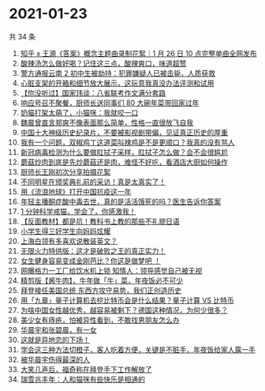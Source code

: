 # 2021-01-23

共 34 条

<!-- BEGIN -->
<!-- 最后更新时间 Sat Jan 23 2021 23:22:40 GMT+0800 (CST) -->

1. [知乎 x 王源《答案》概念主题曲录制花絮｜1 月 26 日 10
   点完整单曲全网发布](https://www.zhihu.com/zvideo/1336277557092970496)
2. [酸辣汤怎么做好喝？记住这三点，酸辣爽口，味道超赞](https://www.zhihu.com/zvideo/1336383022066245632)
3. [警方通报云南 2
   初中生被劫持：犯罪嫌疑人已被击毙，人质获救](https://www.zhihu.com/zvideo/1336039758666354688)
4. [心脏支架的开箱和细节放大展示，这玩意我真没办法评测和试用](https://www.zhihu.com/zvideo/1336298187271737344)
5. [【你没听过】国家玮谈：八省联考作文满分套路](https://www.zhihu.com/zvideo/1336343731352190976)
6. [响应号召不聚餐，厨师长送同事们 80
   大碗年菜带回家过年](https://www.zhihu.com/zvideo/1336300241767960576)
7. [奶猫打架太萌了，小猫咪：我就咬一口](https://www.zhihu.com/zvideo/1335247055874985984)
8. [魏晨曾直言郑爽不像表面那么简单，性格一直很放飞自我](https://www.zhihu.com/zvideo/1335689700326543360)
9. [中国十大神级历史纪录片，不要被影视剧带偏，见证真正历史的厚重](https://www.zhihu.com/zvideo/1334800228810145792)
10. [我有一个问题，双椒鸡丁这道菜叫辣鸡是不是更顺口？我真的没有骂人](https://www.zhihu.com/zvideo/1336069340651409408)
11. [新冠病毒检测为什么要做肛拭子采样，肛拭子怎么做？会不会很尴尬](https://www.zhihu.com/zvideo/1336302171580051456)
12. [蘑菇炒肉到底是先炒蘑菇还是肉，难怪不好吃，看酒店大厨如何操作](https://www.zhihu.com/zvideo/1336261991657484288)
13. [厨师长王刚初次分享拍摄花絮](https://www.zhihu.com/zvideo/1336349965258280960)
14. [不同明星在颁奖典礼前的采访！真是太真实了！](https://www.zhihu.com/zvideo/1335639801307848704)
15. [用《流浪地球》打开中国抗疫这一年](https://www.zhihu.com/zvideo/1336413932429504512)
16. [年轻主播酮症酸中毒去世，真的是活活饿死的吗？医生告诉你答案](https://www.zhihu.com/zvideo/1336060049161408512)
17. [1 分钟科学戒猫，学会了，你感激我！](https://www.zhihu.com/zvideo/1335994925532114944)
18. [【反面教材】都是坑！教科书上教的那些不礼貌日语](https://www.zhihu.com/zvideo/1336376571020800000)
19. [小学生得三好学生向妈妈炫耀](https://www.zhihu.com/zvideo/1335333320809365504)
20. [上海白领有多喜欢说散装英文？](https://www.zhihu.com/zvideo/1335990184785805312)
21. [无限火力特供版：这才是破败之王的真正实力！](https://www.zhihu.com/zvideo/1336130361924444160)
22. [女生健身容易变成金刚芭比？你这是做梦吧 ！](https://www.zhihu.com/zvideo/1335986613797543936)
23. [网曝格力一工厂给饮水机上锁
    知情人：领导感觉自己被无视](https://www.zhihu.com/zvideo/1335913873220415488)
24. [精剪版【酱牛肉】，牛年做「牛」菜，年夜饭必不可少](https://www.zhihu.com/zvideo/1335949366306770944)
25. [拜登接任美国总统 东西方攻守易势，我们正创造历史](https://www.zhihu.com/zvideo/1335935603910332416)
26. [用「九章」量子计算机去挖比特币会是什么结果？量子计算 VS
    比特币](https://www.zhihu.com/zvideo/1336001178199166976)
27. [为啥中国女性越优秀，越容易被剩下？德国这种情况，为何少很多？](https://www.zhihu.com/zvideo/1335392440602451968)
28. [美少女有痔疮，怕被异性看到，不敢找男朋友怎么办](https://www.zhihu.com/zvideo/1335652117248057344)
29. [华晨宇和张碧晨，有一女](https://www.zhihu.com/zvideo/1336034395187384320)
30. [这就是异地恋的下场！](https://www.zhihu.com/zvideo/1335659287620988928)
31. [学会这三种方法切橙子，客人吃着方便，关键是不脏手，年夜饭给家人露一手](https://www.zhihu.com/zvideo/1335902563561455616)
32. [被华晨宇伤得最深的人](https://www.zhihu.com/zvideo/1336050730969182208)
33. [大笑几声后，福奇称在拜登手下工作解放了](https://www.zhihu.com/zvideo/1335874286339112960)
34. [瑞雪兆丰年：人和猫咪有些快乐是相通的](https://www.zhihu.com/zvideo/1335595752912162816)

<!-- END -->
